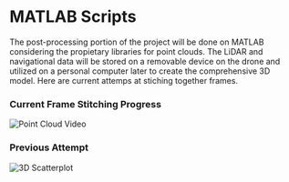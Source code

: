 # MATLAB Scripts
The post-processing portion of the project will be done on MATLAB considering the propietary libraries for point clouds. The LiDAR and navigational data will be stored on a removable device on the drone and utilized on a personal computer later to create the comprehensive 3D model. Here are current attemps at stiching together frames.

### Current Frame Stitching Progress

![Point Cloud Video](https://github.com/cgreen18/Auburn-REU-on-UAVs/blob/master/MATLAB/brenden_conor_2.gif)


### Previous Attempt

![3D Scatterplot](https://github.com/cgreen18/Auburn-REU-on-UAVs/blob/master/MATLAB/flexx_heatmap_animation.gif )
